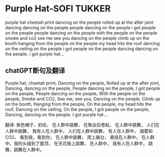 # Purple Hat-SOFI TUKKER

purple hat cheetah print dancing on the people rolled up at the after joint dancing dancing on the people people dancing on the people i got people on the people people dancing on the people with the people on the people smoke and co2 see me see you dancing on the people climb up on the booth hanging from the people on the people my head hits the roof dancing on the ceiling on the people i got people on the people dancing dancing on the people. i got purple hat...

## chatGPT断句及翻译

Purple hat, cheetah print,
Dancing on the people,
Rolled up at the after joint,
Dancing, dancing on the people,
People dancing on the people,
I got people on the people,
People dancing on the people,
With the people on the people,
Smoke and CO2,
See me, see you,
Dancing on the people,
Climb up on the booth,
Hanging from the people,
On the people, my head hits the roof,
Dancing on the ceiling,
On the people,
I got people on the people,
Dancing, dancing on the people.
I got purple hat...

翻译:
紫色帽子，豹纹，
在人群中跳舞，
在聚会后卷起，
在人群中跳舞，
人们在人群中跳舞，
我有人在人群中，
人们在人群中跳舞，
有人在人群中，
烟雾和CO2，
看到我，看到你，
在人群中跳舞，
爬上展台，
悬挂在人群中，
在人群中，我的头碰到了屋顶，
在天花板上跳舞，
在人群中，
我有人在人群中，
跳舞，跳舞在人群中。
